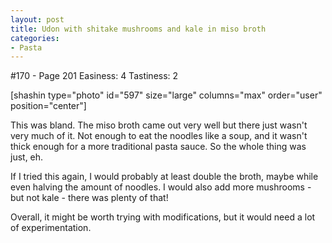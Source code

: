 ```yaml
---
layout: post
title: Udon with shitake mushrooms and kale in miso broth
categories:
- Pasta
---
```


#170 - Page 201
Easiness: 4
Tastiness: 2

[shashin type="photo" id="597" size="large" columns="max" order="user" position="center"]

This was bland. The miso broth came out very well but there just wasn't very much of it. Not enough to eat the noodles like a soup, and it wasn't thick enough for a more traditional pasta sauce. So the whole thing was just, eh.

If I tried this again, I would probably at least double the broth, maybe while even halving the amount of noodles. I would also add more mushrooms - but not kale - there was plenty of that!

Overall, it might be worth trying with modifications, but it would need a lot of experimentation.
